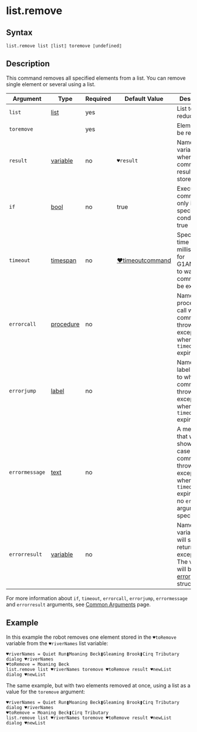 # list.remove

## Syntax

```G1ANT
list.remove list ⟦list⟧ toremove ⟦undefined⟧
```

## Description

This command removes all specified elements from a list. You can remove single element or several using a list.

| Argument | Type | Required | Default Value | Description |
| -------- | ---- | -------- | ------------- | ----------- |
|`list`| [list](](https://manual.g1ant.com/link/G1ANT.Language/G1ANT.Language/Structures/ListStructure.md)) | yes|  | List to be reduced |
|`toremove`|                                                              | yes|  | Elements to be removed |
| `result`       | [variable](](https://manual.g1ant.com/link/G1ANT.Language/G1ANT.Language/Structures/VariableStructure.md)) | no       | `♥result`                                                   | Name of a variable where the command's result will be stored |
| `if`           | [bool](](https://manual.g1ant.com/link/G1ANT.Language/G1ANT.Language/Structures/BooleanStructure.md)) | no       | true                                                        | Executes the command only if a specified condition is true   |
| `timeout`      | [timespan](](https://manual.g1ant.com/link/G1ANT.Language/G1ANT.Language/Structures/TimeSpanStructure.md)) | no       | [♥timeoutcommand](](https://manual.g1ant.com/link/G1ANT.Language/G1ANT.Addon.Core/Variables/TimeoutCommandVariable.md)) | Specifies time in milliseconds for G1ANT.Robot to wait for the command to be executed |
| `errorcall`    | [procedure](](https://manual.g1ant.com/link/G1ANT.Language/G1ANT.Language/Structures/ProcedureStructure.md)) | no       |                                                             | Name of a procedure to call when the command throws an exception or when a given `timeout` expires |
| `errorjump`    | [label](](https://manual.g1ant.com/link/G1ANT.Language/G1ANT.Language/Structures/LabelStructure.md)) | no       |                                                             | Name of the label to jump to when the command throws an exception or when a given `timeout` expires |
| `errormessage` | [text](](https://manual.g1ant.com/link/G1ANT.Language/G1ANT.Language/Structures/TextStructure.md)) | no       |                                                             | A message that will be shown in case the command throws an exception or when a given `timeout` expires, and no `errorjump` argument is specified |
| `errorresult`  | [variable](](https://manual.g1ant.com/link/G1ANT.Language/G1ANT.Language/Structures/VariableStructure.md)) | no       |                                                             | Name of a variable that will store the returned exception. The variable will be of [error](](https://manual.g1ant.com/link/G1ANT.Language/G1ANT.Language/Structures/ErrorStructure.md)) structure  |

For more information about `if`, `timeout`, `errorcall`, `errorjump`, `errormessage` and `errorresult` arguments, see [Common Arguments](https://github.com/G1ANT-Robot/G1ANT.Manual/blob/develop/appendices/common-arguments.md) page.

## Example

In this example the robot removes one element stored in the `♥toRemove` variable from the `♥riverNames` list variable:

```G1ANT
♥riverNames = Quiet Run❚Moaning Beck❚Gleaming Brook❚Cirq Tributary
dialog ♥riverNames
♥toRemove = Moaning Beck
list.remove list ♥riverNames toremove ♥toRemove result ♥newList
dialog ♥newList
```

The same example, but with two elements removed at once, using a list as a value for the `toremove` argument:

```G1ANT
♥riverNames = Quiet Run❚Moaning Beck❚Gleaming Brook❚Cirq Tributary
dialog ♥riverNames
♥toRemove = Moaning Beck❚Cirq Tributary
list.remove list ♥riverNames toremove ♥toRemove result ♥newList
dialog ♥newList
```